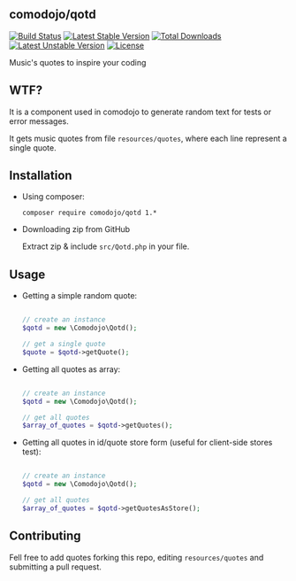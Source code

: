 ## comodojo/qotd

[![Build Status](https://api.travis-ci.org/comodojo/qotd.png)](http://travis-ci.org/comodojo/qotd) [![Latest Stable Version](https://poser.pugx.org/comodojo/qotd/v/stable)](https://packagist.org/packages/comodojo/qotd) [![Total Downloads](https://poser.pugx.org/comodojo/qotd/downloads)](https://packagist.org/packages/comodojo/qotd) [![Latest Unstable Version](https://poser.pugx.org/comodojo/qotd/v/unstable)](https://packagist.org/packages/comodojo/qotd) [![License](https://poser.pugx.org/comodojo/qotd/license)](https://packagist.org/packages/comodojo/qotd)

Music's quotes to inspire your coding

## WTF?

It is a component used in comodojo to generate random text for tests or error messages.

It gets music quotes from file `resources/quotes`, where each line represent a single quote.

## Installation

-   Using composer:

    ``composer require comodojo/qotd 1.*``

-   Downloading zip from GitHub

    Extract zip & include `src/Qotd.php` in your file.

## Usage

-   Getting a simple random quote:

    ```php
    
    // create an instance
    $qotd = new \Comodojo\Qotd();
    
    // get a single quote
    $quote = $qotd->getQuote();

    ```
-   Getting all quotes as array:

    ```php
    
    // create an instance
    $qotd = new \Comodojo\Qotd();
    
    // get all quotes
    $array_of_quotes = $qotd->getQuotes();

    ```

-   Getting all quotes in id/quote store form (useful for client-side stores test):

    ```php
    
    // create an instance
    $qotd = new \Comodojo\Qotd();
    
    // get all quotes
    $array_of_quotes = $qotd->getQuotesAsStore();

    ```

## Contributing

Fell free to add quotes forking this repo, editing `resources/quotes` and submitting a pull request.
